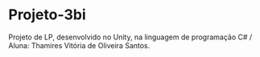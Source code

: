 # Projeto-3bi
Projeto de LP, desenvolvido no Unity, na linguagem de programação C# / Aluna: Thamires Vitória de Oliveira Santos.
